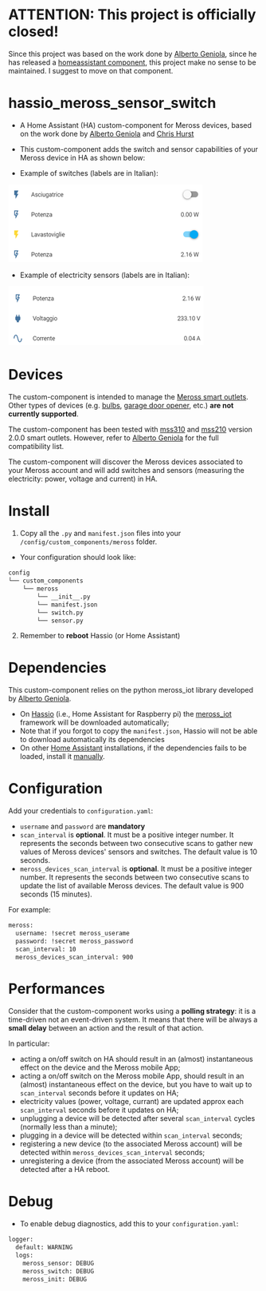 # ATTENTION: This project is officially closed!
Since this project was based on the work done by [Alberto Geniola](https://github.com/albertogeniola/MerossIot), since he has released a [homeassistant component](https://github.com/albertogeniola/meross-homeassistant), this project make no sense to be maintained. I suggest to move on that component.

# hassio_meross_sensor_switch
- A Home Assistant (HA) custom-component for Meross devices, based 
on the work done by [Alberto Geniola](https://github.com/albertogeniola/MerossIot) and [Chris Hurst](https://github.com/hurstc/hassio-meross)
- This custom-component adds the switch and sensor capabilities of your Meross device in HA as shown below:

- Example of switches (labels are in Italian):<br/>
<img src="res/switches.png" alt="Switches" />

- Example of electricity sensors (labels are in Italian):<br/>
<img src="res/sensors.png" alt="Sensors" />

Devices
============

The custom-component is intended to manage the [Meross smart outlets](https://www.meross.com/product?category_id=4). 
Other types of devices (e.g. 
[bulbs](https://www.meross.com/product?category_id=5), 
[garage door opener](https://www.meross.com/product?category_id=8), etc.) 
**are not currently supported**. 

The custom-component has been tested with [mss310](https://www.meross.com/product/6/article/) and 
[mss210](https://www.meross.com/product/3/article/) version 2.0.0 smart outlets.
However, refer to [Alberto Geniola](https://github.com/albertogeniola/MerossIot) for the full compatibility list.

The custom-component will discover the Meross devices associated to your Meross account and will add switches and 
sensors (measuring the electricity: power, voltage and current) in HA.
  

Install
============

1. Copy all the `.py` and `manifest.json` files into your `/config/custom_components/meross` folder.
- Your configuration should look like:
```
config
└── custom_components
    └── meross
        └── __init__.py
        └── manifest.json
        └── switch.py
        └── sensor.py
```

2. Remember to **reboot** Hassio (or Home Assistant)

Dependencies
============
This custom-component relies on the python meross_iot library developed by [Alberto Geniola](https://github.com/albertogeniola/MerossIot).
- On [Hassio](https://www.home-assistant.io/hassio/) (i.e., Home Assistant for Raspberry pi) the 
[meross_iot](https://github.com/albertogeniola/MerossIot) framework will be downloaded automatically;
- Note that if you forgot to copy the `manifest.json`, Hassio will not be able to download automatically its dependencies
- On other [Home Assistant](https://www.home-assistant.io/getting-started/) installations, if the dependencies fails to 
be loaded, install it [manually](https://github.com/albertogeniola/MerossIot#installation). 



Configuration
============

Add your credentials to `configuration.yaml`:
- `username` and `password` are **mandatory**
- `scan_interval` is **optional**. It must be a positive integer number. It represents the seconds between two consecutive scans to gather new values of Meross devices' sensors and switches. The default value is 10 seconds. 
- `meross_devices_scan_interval` is **optional**. It must be a positive integer number. It represents the seconds between two consecutive scans to update the list of available Meross devices. The default value is 900 seconds (15 minutes). 

For example:
```
meross:
  username: !secret meross_userame
  password: !secret meross_password
  scan_interval: 10
  meross_devices_scan_interval: 900
```

Performances
============
Consider that the custom-component works using a **polling strategy**: it is a time-driven not an event-driven system. 
It means that there will be always a **small delay** between an action and the result of that action.

In particular:
- acting a on/off switch on HA should result in an (almost) instantaneous effect on the device and the Meross mobile App;
- acting a on/off switch on the Meross mobile App, should result in an (almost) instantaneous effect on the device, but you have to wait up to `scan_interval` seconds before it updates on HA;
- electricity values (power, voltage, currant) are updated approx each `scan_interval` seconds before it updates on HA;
- unplugging a device will be detected after several `scan_interval` cycles (normally less than a minute);
- plugging in a device will be detected within `scan_interval` seconds;
- registering a new device (to the associated Meross account) will be detected within `meross_devices_scan_interval` seconds;
- unregistering a device (from the associated Meross account) will be detected after a HA reboot.

Debug
============

- To enable debug diagnostics, add this to your `configuration.yaml`:
```
logger:
  default: WARNING
  logs:
    meross_sensor: DEBUG
    meross_switch: DEBUG
    meross_init: DEBUG
```

